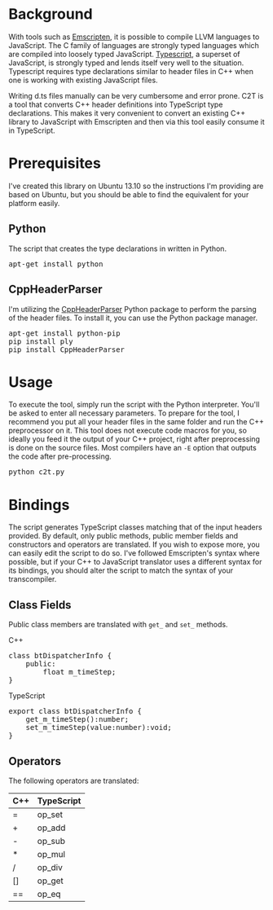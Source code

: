 # Background

With tools such as [Emscripten](https://github.com/kripken/emscripten/wiki), it is possible to compile LLVM languages to JavaScript. The C family of languages are strongly typed languages which are compiled into loosely typed JavaScript. [Typescript](http://www.typescriptlang.org/), a superset of JavaScript, is strongly typed and lends itself very well to the situation. Typescript requires type declarations similar to header files in C++ when one is working with existing JavaScript files. 

Writing d.ts files manually can be very cumbersome and error prone. C2T is a tool that converts C++ header definitions into TypeScript type declarations. This makes it very convenient to convert an existing C++ library to JavaScript with Emscripten and then via this tool easily consume it in TypeScript.

# Prerequisites

I've created this library on Ubuntu 13.10 so the instructions I'm providing are based on Ubuntu, but you should be able to find the equivalent for your platform easily.

## Python

The script that creates the type declarations in written in Python.  
<pre>
apt-get install python
</pre>

## CppHeaderParser

I'm utilizing the [CppHeaderParser](https://pypi.python.org/pypi/CppHeaderParser/) Python package to perform the parsing of the header files. To install it, you can use the Python package manager.

<pre>
apt-get install python-pip
pip install ply
pip install CppHeaderParser
</pre>

# Usage

To execute the tool, simply run the script with the Python interpreter. You'll be asked to enter all necessary parameters. To prepare for the tool, I recommend you put all your header files in the same folder and run the C++ preprocessor on it. This tool does not execute code macros for you, so ideally you feed it the output of your C++ project, right after preprocessing is done on the source files. Most compilers have an <code>-E</code> option that outputs the code after pre-processing.

<pre>
python c2t.py
</pre>

# Bindings

The script generates TypeScript classes matching that of the input headers provided. By default, only public methods, public member fields and constructors and operators are translated. If you wish to expose more, you can easily edit the script to do so. I've followed Emscripten's syntax where possible, but if your C++ to JavaScript translator uses a different syntax for its bindings, you should alter the script to match the syntax of your transcompiler.

## Class Fields

Public class members are translated with <code>get_</code> and <code>set_</code> methods.

C++

<pre>
class btDispatcherInfo { 
    public: 
        float m_timeStep;
}
</pre>

TypeScript
<pre>
export class btDispatcherInfo {
    get_m_timeStep():number;
    set_m_timeStep(value:number):void;
}
</pre>

## Operators

The following operators are translated:

|C++|TypeScript|
|---|----------|
|=|op_set|
|+|op_add|
|-|op_sub|
|*|op_mul|
|/|op_div|
|[]|op_get|
|==|op_eq|
